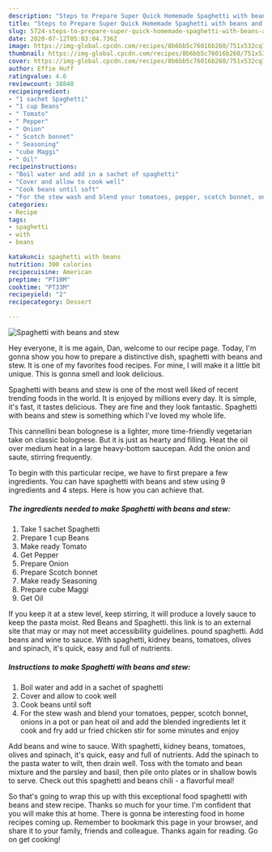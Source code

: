 ```yaml
---
description: "Steps to Prepare Super Quick Homemade Spaghetti with beans and stew"
title: "Steps to Prepare Super Quick Homemade Spaghetti with beans and stew"
slug: 5724-steps-to-prepare-super-quick-homemade-spaghetti-with-beans-and-stew
date: 2020-07-12T05:03:04.736Z
image: https://img-global.cpcdn.com/recipes/8b6bb5c76016b260/751x532cq70/spaghetti-with-beans-and-stew-recipe-main-photo.jpg
thumbnail: https://img-global.cpcdn.com/recipes/8b6bb5c76016b260/751x532cq70/spaghetti-with-beans-and-stew-recipe-main-photo.jpg
cover: https://img-global.cpcdn.com/recipes/8b6bb5c76016b260/751x532cq70/spaghetti-with-beans-and-stew-recipe-main-photo.jpg
author: Effie Huff
ratingvalue: 4.6
reviewcount: 38848
recipeingredient:
- "1 sachet Spaghetti"
- "1 cup Beans"
- " Tomato"
- " Pepper"
- " Onion"
- " Scotch bonnet"
- " Seasoning"
- "cube Maggi"
- " Oil"
recipeinstructions:
- "Boil water and add in a sachet of spaghetti"
- "Cover and allow to cook well"
- "Cook beans until soft"
- "For the stew wash and blend your tomatoes, pepper, scotch bonnet, onions in a pot or pan heat oil and add the blended ingredients let it cook and fry add ur fried chicken stir for some minutes and enjoy"
categories:
- Recipe
tags:
- spaghetti
- with
- beans

katakunci: spaghetti with beans 
nutrition: 300 calories
recipecuisine: American
preptime: "PT10M"
cooktime: "PT33M"
recipeyield: "2"
recipecategory: Dessert

---
```



![Spaghetti with beans and stew](https://img-global.cpcdn.com/recipes/8b6bb5c76016b260/751x532cq70/spaghetti-with-beans-and-stew-recipe-main-photo.jpg)

Hey everyone, it is me again, Dan, welcome to our recipe page. Today, I'm gonna show you how to prepare a distinctive dish, spaghetti with beans and stew. It is one of my favorites food recipes. For mine, I will make it a little bit unique. This is gonna smell and look delicious.

Spaghetti with beans and stew is one of the most well liked of recent trending foods in the world. It is enjoyed by millions every day. It is simple, it's fast, it tastes delicious. They are fine and they look fantastic. Spaghetti with beans and stew is something which I've loved my whole life.

This cannellini bean bolognese is a lighter, more time-friendly vegetarian take on classic bolognese. But it is just as hearty and filling. Heat the oil over medium heat in a large heavy-bottom saucepan. Add the onion and saute, stirring frequently.


To begin with this particular recipe, we have to first prepare a few ingredients. You can have spaghetti with beans and stew using 9 ingredients and 4 steps. Here is how you can achieve that.

<!--inarticleads1-->

##### The ingredients needed to make Spaghetti with beans and stew:

1. Take 1 sachet Spaghetti
1. Prepare 1 cup Beans
1. Make ready  Tomato
1. Get  Pepper
1. Prepare  Onion
1. Prepare  Scotch bonnet
1. Make ready  Seasoning
1. Prepare cube Maggi
1. Get  Oil


If you keep it at a stew level, keep stirring, it will produce a lovely sauce to keep the pasta moist. Red Beans and Spaghetti. this link is to an external site that may or may not meet accessibility guidelines. pound spaghetti. Add beans and wine to sauce. With spaghetti, kidney beans, tomatoes, olives and spinach, it&#39;s quick, easy and full of nutrients. 

<!--inarticleads2-->

##### Instructions to make Spaghetti with beans and stew:

1. Boil water and add in a sachet of spaghetti
1. Cover and allow to cook well
1. Cook beans until soft
1. For the stew wash and blend your tomatoes, pepper, scotch bonnet, onions in a pot or pan heat oil and add the blended ingredients let it cook and fry add ur fried chicken stir for some minutes and enjoy


Add beans and wine to sauce. With spaghetti, kidney beans, tomatoes, olives and spinach, it&#39;s quick, easy and full of nutrients. Add the spinach to the pasta water to wilt, then drain well. Toss with the tomato and bean mixture and the parsley and basil, then pile onto plates or in shallow bowls to serve. Check out this spaghetti and beans chili - a flavorful meal! 

So that's going to wrap this up with this exceptional food spaghetti with beans and stew recipe. Thanks so much for your time. I'm confident that you will make this at home. There is gonna be interesting food in home recipes coming up. Remember to bookmark this page in your browser, and share it to your family, friends and colleague. Thanks again for reading. Go on get cooking!
